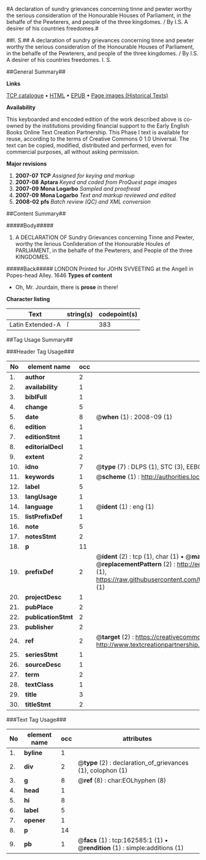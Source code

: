 #A declaration of sundry grievances concerning tinne and pewter worthy the serious consideration of the Honourable Houses of Parliament, in the behalfe of the Pewterers, and people of the three kingdomes. / By I.S. A desirer of his countries freedomes.#

##I. S.##
A declaration of sundry grievances concerning tinne and pewter worthy the serious consideration of the Honourable Houses of Parliament, in the behalfe of the Pewterers, and people of the three kingdomes. / By I.S. A desirer of his countries freedomes.
I. S.

##General Summary##

**Links**

[TCP catalogue](http://www.ota.ox.ac.uk/tcp/)  • 
[HTML](http://tei.it.ox.ac.uk/tcp/Texts-HTML/free/A93/A93267.html)  • 
[EPUB](http://tei.it.ox.ac.uk/tcp/Texts-EPUB/free/A93/A93267.epub) • 
[Page images (Historical Texts)](https://data.historicaltexts.jisc.ac.uk/view?pubId=eebo-99869233e&pageId=eebo-99869233e-162585-1)

**Availability**

This keyboarded and encoded edition of the
	       work described above is co-owned by the institutions
	       providing financial support to the Early English Books
	       Online Text Creation Partnership. This Phase I text is
	       available for reuse, according to the terms of Creative
	       Commons 0 1.0 Universal. The text can be copied,
	       modified, distributed and performed, even for
	       commercial purposes, all without asking permission.

**Major revisions**

1. __2007-07__ __TCP__ *Assigned for keying and markup*
1. __2007-08__ __Aptara__ *Keyed and coded from ProQuest page images*
1. __2007-09__ __Mona Logarbo__ *Sampled and proofread*
1. __2007-09__ __Mona Logarbo__ *Text and markup reviewed and edited*
1. __2008-02__ __pfs__ *Batch review (QC) and XML conversion*

##Content Summary##

#####Body#####

1. A
DECLARATION
OF
Sundry Grievances concerning Tinne and Pewter, worthy the ſerious Conſideration
of the Honourable Houſes of PARLIAMENT, in the behalfe of the Pewterers, and
People of the three KINGDOMES.

#####Back#####
LONDON Printed for JOHN SVVEETING at the Angell in Popes-head Alley. 1646
**Types of content**

  * Oh, Mr. Jourdain, there is **prose** in there!

**Character listing**


|Text|string(s)|codepoint(s)|
|---|---|---|
|Latin Extended-A|ſ|383|

##Tag Usage Summary##

###Header Tag Usage###

|No|element name|occ|attributes|
|---|---|---|---|
|1.|__author__|2||
|2.|__availability__|1||
|3.|__biblFull__|1||
|4.|__change__|5||
|5.|__date__|8| @__when__ (1) : 2008-09 (1)|
|6.|__edition__|1||
|7.|__editionStmt__|1||
|8.|__editorialDecl__|1||
|9.|__extent__|2||
|10.|__idno__|7| @__type__ (7) : DLPS (1), STC (3), EEBO-CITATION (1), PROQUEST (1), VID (1)|
|11.|__keywords__|1| @__scheme__ (1) : http://authorities.loc.gov/ (1)|
|12.|__label__|5||
|13.|__langUsage__|1||
|14.|__language__|1| @__ident__ (1) : eng (1)|
|15.|__listPrefixDef__|1||
|16.|__note__|5||
|17.|__notesStmt__|2||
|18.|__p__|11||
|19.|__prefixDef__|2| @__ident__ (2) : tcp (1), char (1)  •  @__matchPattern__ (2) : ([0-9\-]+):([0-9IVX]+) (1), (.+) (1)  •  @__replacementPattern__ (2) : http://eebo.chadwyck.com/downloadtiff?vid=$1&page=$2 (1), https://raw.githubusercontent.com/textcreationpartnership/Texts/master/tcpchars.xml#$1 (1)|
|20.|__projectDesc__|1||
|21.|__pubPlace__|2||
|22.|__publicationStmt__|2||
|23.|__publisher__|2||
|24.|__ref__|2| @__target__ (2) : https://creativecommons.org/publicdomain/zero/1.0/ (1), http://www.textcreationpartnership.org/docs/. (1)|
|25.|__seriesStmt__|1||
|26.|__sourceDesc__|1||
|27.|__term__|2||
|28.|__textClass__|1||
|29.|__title__|3||
|30.|__titleStmt__|2||


###Text Tag Usage###

|No|element name|occ|attributes|
|---|---|---|---|
|1.|__byline__|1||
|2.|__div__|2| @__type__ (2) : declaration_of_grievances (1), colophon (1)|
|3.|__g__|8| @__ref__ (8) : char:EOLhyphen (8)|
|4.|__head__|1||
|5.|__hi__|8||
|6.|__label__|5||
|7.|__opener__|1||
|8.|__p__|14||
|9.|__pb__|1| @__facs__ (1) : tcp:162585:1 (1)  •  @__rendition__ (1) : simple:additions (1)|

